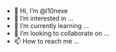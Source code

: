 - 👋 Hi, I’m @l10nexe
- 👀 I’m interested in ...
- 🌱 I’m currently learning ...
- 💞️ I’m looking to collaborate on ...
- 📫 How to reach me ...

<!---
l10nexe/l10nexe is a ✨ special ✨ repository because its `README.md` (this file) appears on your GitHub profile.
You can click the Preview link to take a look at your changes.
--->
